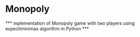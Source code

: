# Monopoly

*** mplementation of Monopoly game with two players using expectiminimax algorithm in Python ***

